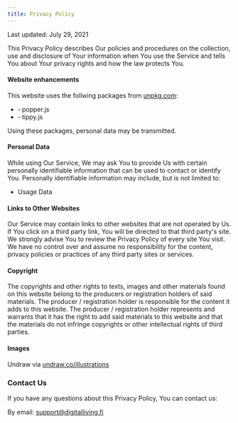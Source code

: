 ```yaml
---
title: Privacy Policy
---
```


Last updated: July 29, 2021

This Privacy Policy describes Our policies and procedures on the collection, use and disclosure of Your information when You use the Service and tells You about Your privacy rights and how the law protects You.

#### Website enhancements 

This website uses the follwing packages from <a href="https://unpkg.com" rel="noopener" target="_blank" title="UNPKG">unpkg.com</a>:

- &dash; popper.js
- &dash; tippy.js

Using these packages, personal data may be transmitted.

#### Personal Data
While using Our Service, We may ask You to provide Us with certain personally identifiable information that can be used to contact or identify You. Personally identifiable information may include, but is not limited to:
- Usage Data

#### Links to Other Websites 
Our Service may contain links to other websites that are not operated by Us. If You click on a third party link, You will be directed to that third party's site. We strongly advise You to review the Privacy Policy of every site You visit. We have no control over and assume no responsibility for the content, privacy policies or practices of any third party sites or services.

#### Copyright 
The copyrights and other rights to texts, images and other materials found on this website belong to the producers or registration holders of said materials. The producer / registration holder is responsible for the content it adds to this website. The producer / registration holder represents and warrants that it has the right to add said materials to this website and that the materials do not infringe copyrights or other intellectual rights of third parties.  

#### Images
Undraw via [undraw.co/illustrations](https://undraw.co/illustrations)

### Contact Us
If you have any questions about this Privacy Policy, You can contact us:

By email: <support@digitalliving.fi>

